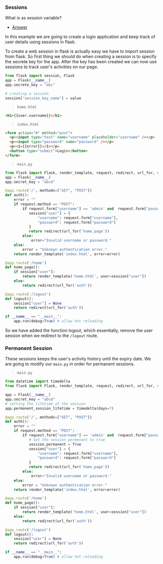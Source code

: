 ### Sessions

What is as session variable?

- [Answer](https://stackoverflow.com/questions/3804209/what-are-sessions-how-do-they-work)

In this example we are going to create a login application and keep track of user details using sessions in flask.

To create a web session in flask is actually easy we have to import session from flask. So first thing we should do when creating a session is to specify the secrete key for the app. After the key has been created we can now use sessions to track user's activities on our page.

```python
from flask import session, Flask
app = Flask(__name__)
app.secrete_key = "abc"

# creating a session
session["session_key_name"] = value
```

> `home.html`

```html
<h1>{{user.username}}</h1>
```

> `index.html`

```html
<form action="#" method="post">
  <p><input type="text" name="username" placeholder="username" /></p>
  <p><input type="password" name="password" /></p>
  <p><i>{{error}}</i></p>
  <button type="submit">Login</button>
</form>
```

> `main.py`

```python
from flask import Flask, render_template, request, redirect, url_for, session
app = Flask(__name__)
app.secret_key = "abcd"

@app.route('/', methods=["GET", "POST"])
def auth():
    error = ""
    if request.method == "POST":
        if request.form["username"] == 'admin' and  request.form["password"] == '12345':
           session["user"] = {
               "username": request.form["username"],
               "password": request.form["password"]
           }
           return redirect(url_for('home_page'))
        else:
            error="Invalid username or password."
    else:
        error = "Unknown authentication error."
    return render_template('index.html', error=error)

@app.route('/home')
def home_page():
    if session["user"]:
        return render_template('home.html', user=session["user"])
    else:
        return redirect(url_for('auth'))

@app.route('/logout')
def logout():
    session["user"] = None
    return redirect(url_for('auth'))

if __name__ == "__main__":
    app.run(debug=True) # allow hot reloading

```

So we have added the function logout, which essentially, remove the user session when we redirect to the `/logout` route.

### Permanent Session

These sessions keeps the user's activity history until the expiry date. We are going to modify our `main.py` in order for permanent sessions.

> `main.py`

```python
from datetime import timedelta
from flask import Flask, render_template, request, redirect, url_for, session

app = Flask(__name__)
app.secret_key = "abcd"
# setting the lifetime of the session
app.permanent_session_lifetime = timedelta(days=7)

@app.route('/', methods=["GET", "POST"])
def auth():
    error = ""
    if request.method == "POST":
        if request.form["username"] == 'admin' and  request.form["password"] == '12345':
           # Set the session permenant to true
           session.permanent = True
           session["user"] = {
               "username": request.form["username"],
               "password": request.form["password"]
           }
           return redirect(url_for('home_page'))
        else:
            error="Invalid username or password."
    else:
        error = "Unknown authentication error."
    return render_template('index.html', error=error)

@app.route('/home')
def home_page():
    if session["user"]:
        return render_template('home.html', user=session["user"])
    else:
        return redirect(url_for('auth'))

@app.route('/logout')
def logout():
    session["user"] = None
    return redirect(url_for('auth'))

if __name__ == "__main__":
    app.run(debug=True) # allow hot reloading
```
